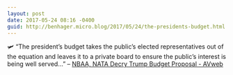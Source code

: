 ```yaml
---
layout: post
date: 2017-05-24 08:16 -0400
guid: http://benhager.micro.blog/2017/05/24/the-presidents-budget.html
---
```

🛩 “The president’s budget takes the public’s elected representatives out of the equation and leaves it to a private board to ensure the public’s interest is being well served…” – [NBAA, NATA Decry Trump Budget Proposal - AVweb](https://www.avweb.com/avwebflash/news/NBAA-NATA-Decry-Trump-Budget-Proposal-229042-1.html)
